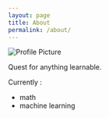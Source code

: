 ```yaml
---
layout: page
title: About
permalink: /about/
---
```


<img src="{{ site.baseurl }}/assets/sch.JPG" title="Profile Picture" class="profile">

Quest for anything learnable.

Currently :
- math
- machine learning

[centrarium]: https://github.com/bencentra/centrarium
[bencentra]: http://bencentra.com
[jekyll]: https://github.com/jekyll/jekyll
